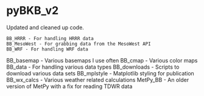 # pyBKB_v2
Updated and cleaned up code.

    BB_HRRR - For handling HRRR data
    BB_MesoWest - For grabbing data from the MesoWest API
    BB_WRF - For handling WRF data
BB_basemap - Various basemaps I use often
BB_cmap - Various color maps
BB_data - For handling various data types
BB_downloads - Scripts to download various data sets
BB_mplstyle - Matplotlib styling for publication
BB_wx_calcs - Various weather related calculations
MetPy_BB - An older version of MetPy with a fix for reading TDWR data
